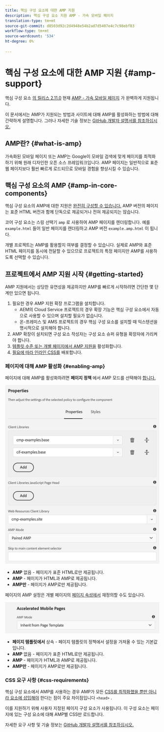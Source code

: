 ```yaml
---
title: 핵심 구성 요소에 대한 AMP 지원
description: 핵심 구성 요소 지원 AMP - 가속 모바일 페이지
translation-type: tm+mt
source-git-commit: d8503d92c2d4948e54b2ad7d5407e4c7c98ebf83
workflow-type: tm+mt
source-wordcount: '534'
ht-degree: 0%

---
```



# 핵심 구성 요소에 대한 AMP 지원 {#amp-support}

핵심 구성 요소 [의 릴리스 2.11.0](/help/versions.md) 현재 [AMP - 가속 모바일 페이지](https://developers.google.com/amp) 가 완벽하게 지원됩니다.

이 문서에서는 AMP가 지원되는 방법과 사이트에 대해 AMP를 활성화하는 방법에 대해 간략하게 설명합니다. 그러나 자세한 기술 정보는 [GitHub 개발자 설명서를 참조하십시오.](https://github.com/adobe/aem-core-wcm-components/tree/master/extensions/amp)

## AMP란? {#what-is-amp}

가속화된 모바일 페이지 또는 AMP는 Google이 모바일 검색에 맞게 페이지를 최적화하기 위해 원래 디자인한 오픈 소스 프레임워크입니다. AMP 페이지는 일반적으로 표준 웹 페이지보다 훨씬 빠르게 로드되므로 모바일 경험을 향상시킬 수 있습니다.

## 핵심 구성 요소의 AMP {#amp-in-core-components}

핵심 구성 요소의 AMP에 대한 지원은 [완전히 구성할 수 있습니다.](#enabling-amp) AMP 버전의 페이지는 표준 HTML 버전과 함께 단독으로 제공되거나 전혀 제공되지는 않습니다.

코어 구성 요소는 스링 선택기 `amp` 로 사용하여 AMP 페이지를 렌더링합니다. 예를 `example.html` 들어 일반 페이지를 렌더링하고 AMP 버전 `example.amp.html` 이 됩니다.

개별 프로젝트는 AMP를 활용할지 여부를 결정할 수 있습니다. 실제로 AMP와 표준 HTML 페이지를 동시에 전달할 수 있으므로 프로젝트의 특정 페이지만 AMP를 사용하도록 선택할 수 있습니다.

## 프로젝트에서 AMP 지원 시작 {#getting-started}

AMP 지원에서는 상당한 유연성을 제공하지만 AMP를 빠르게 시작하려면 간단한 몇 단계만 있으면 됩니다.

1. 필요한 경우 AMP 지원 확장 프로그램을 설치합니다.
   * AEM의 Cloud Service 프로젝트의 경우 확장 기능은 핵심 구성 요소에서 자동으로 사용할 수 있으며 설치할 필요가 없습니다.
   * 온-프레미스 및 AMS 프로젝트의 경우 핵심 구성 요소를 설치할 때 익스텐션을 명시적으로 설치해야 합니다.
1. AMP 확장이 설치되면 구성 요소 작성자는 구성 요소 슈퍼 유형을 확장자에 가리켜야 합니다.
1. [템플릿 수준 또는 개별 페이지에서 AMP 지원을](#enabling-amp) 활성화합니다.
1. [필요에 따라 인라인 CSS를](#css-requirements) 배포합니다.

### 페이지에 대해 AMP 활성화 {#enabling-amp}

페이지에 대해 AMP를 활성화하려면 **페이지 정책** 에서 AMP 모드를 선택해야 [합니다.](https://docs.adobe.com/content/help/en/experience-manager-65/authoring/siteandpage/templates.html#editingatemplatepagepolicies)

![AMP 페이지 정책 옵션](/help/assets/amp-policy.png)

* **AMP** 없음 - 페이지가 표준 HTML로만 제공됩니다.
* **AMP** - 페이지가 HTML과 AMP로 제공됩니다.
* **AMP만** - 페이지가 AMP로만 제공됩니다.

페이지의 AMP 설정은 개별 페이지의 [페이지 속성에서](https://docs.adobe.com/content/help/en/experience-manager-65/authoring/authoring/editing-page-properties.html) 재정의할 수도 있습니다.

![AMP 페이지 속성](/help/assets/amp-page-properties.png)

* **페이지 템플릿에서** 상속 - 페이지 템플릿의 정책에서 설정을 가져올 수 있는 기본값입니다.
* **AMP** 없음 - 페이지가 표준 HTML로만 제공됩니다.
* **AMP** - 페이지가 HTML과 AMP로 제공됩니다.
* **AMP만** - 페이지가 AMP로만 제공됩니다.

### CSS 요구 사항 {#css-requirements}

핵심 구성 요소에서 AMP를 사용하는 경우 AMP가 모든 [CSS를 최적화했을 뿐만 아니라 요소에 삽입해야](including-clientlibs.md#inlining) 한다는 점이 주요 차이점입니다 `<head>` .

이를 지원하기 위해 사용자 지정된 페이지 구성 요소가 사용됩니다. 이 구성 요소는 페이지에 있는 구성 요소에 대해 AMP별 CSS만 로드합니다.

자세한 요구 사항 및 기술 정보는 [GitHub 개발자 설명서를 참조하십시오.](https://github.com/adobe/aem-core-wcm-components/tree/master/extensions/amp)
